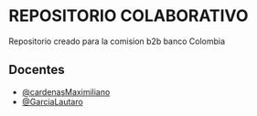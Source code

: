 # REPOSITORIO COLABORATIVO

Repositorio creado para la comision b2b banco Colombia



## Docentes

- [@cardenasMaximiliano](https://www.linkedin.com/in/cardenas-maximiliano/)
- [@GarciaLautaro](https://www.linkedin.com/in/lautaro-garcia-b19b75164/)
